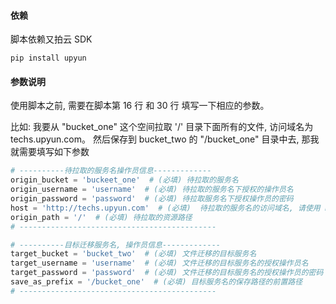 #### 依赖

脚本依赖又拍云 SDK

```
pip install upyun
```

#### 参数说明

使用脚本之前, 需要在脚本第 16 行 和 30 行 填写一下相应的参数。

比如: 我要从 "bucket_one" 这个空间拉取 '/' 目录下面所有的文件, 访问域名为 techs.upyun.com。 然后保存到 bucket_two 的 "/bucket_one" 目录中去, 那我就需要填写如下参数

```python
# ----------待拉取的服务名操作员信息-------------
origin_bucket = 'buckeet_one'  # (必填) 待拉取的服务名
origin_username = 'username'  # (必填) 待拉取的服务名下授权的操作员名
origin_password = 'password'  # (必填) 待拉取服务名下授权操作员的密码
host = 'http://techs.upyun.com'  # (必填)  待拉取的服务名的访问域名, 请使用 http// 或者 https:// 开头, 比如 'http://techs.upyun.com'
origin_path = '/'  # (必填) 待拉取的资源路径 
# --------------------------------------------

# ----------目标迁移服务名, 操作员信息-------------
target_bucket = 'bucket_two'  # (必填) 文件迁移的目标服务名
target_username = 'username'  # (必填) 文件迁移的目标服务名的授权操作员名
target_password = 'password'  # (必填) 文件迁移的目标服务名的授权操作员的密码
save_as_prefix = '/bucket_one'  # (必填) 目标服务名的保存路径的前置路径 
# --------------------------------------------
```


